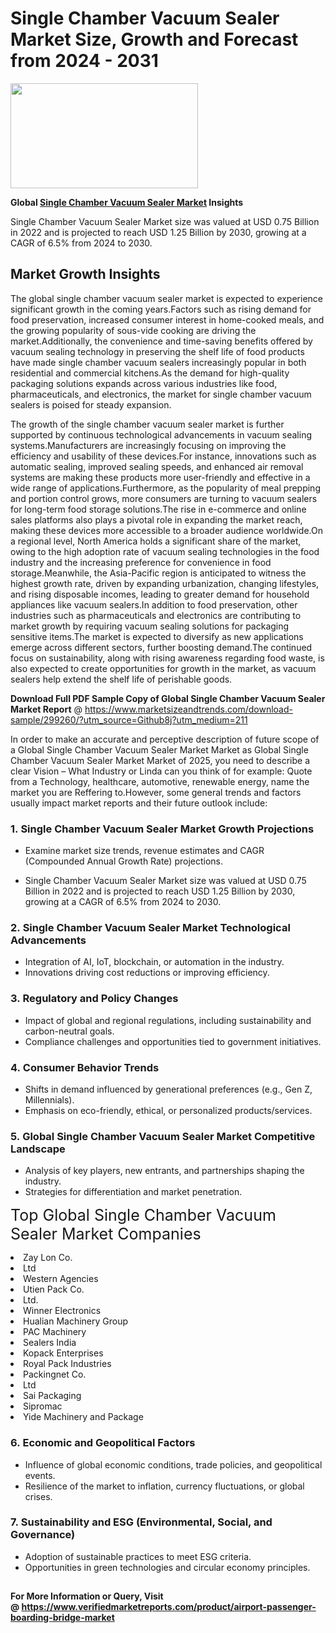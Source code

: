 <H1>Single Chamber Vacuum Sealer Market Size, Growth and Forecast from 2024 - 2031</H1><img class="aligncenter size-medium wp-image-584254" src="https://thirdeyenews.in/wp-content/uploads/2024/09/Global-Market-Research-300x168.jpeg" alt="" width="300" height="168" /><p><strong>Global&nbsp;<a href="https://www.marketsizeandtrends.com/download-sample/299260/?utm_source=Github8j?utm_medium=211">Single Chamber Vacuum Sealer Market</a> Insights</strong></p><p>Single Chamber Vacuum Sealer Market size was valued at USD 0.75 Billion in 2022 and is projected to reach USD 1.25 Billion by 2030, growing at a CAGR of 6.5% from 2024 to 2030.</p><p><h2>Market Growth Insights</h2> <p>The global single chamber vacuum sealer market is expected to experience significant growth in the coming years.Factors such as rising demand for food preservation, increased consumer interest in home-cooked meals, and the growing popularity of sous-vide cooking are driving the market.Additionally, the convenience and time-saving benefits offered by vacuum sealing technology in preserving the shelf life of food products have made single chamber vacuum sealers increasingly popular in both residential and commercial kitchens.As the demand for high-quality packaging solutions expands across various industries like food, pharmaceuticals, and electronics, the market for single chamber vacuum sealers is poised for steady expansion.</p> <p>The growth of the single chamber vacuum sealer market is further supported by continuous technological advancements in vacuum sealing systems.Manufacturers are increasingly focusing on improving the efficiency and usability of these devices.For instance, innovations such as automatic sealing, improved sealing speeds, and enhanced air removal systems are making these products more user-friendly and effective in a wide range of applications.Furthermore, as the popularity of meal prepping and portion control grows, more consumers are turning to vacuum sealers for long-term food storage solutions.The rise in e-commerce and online sales platforms also plays a pivotal role in expanding the market reach, making these devices more accessible to a broader audience worldwide.On a regional level, North America holds a significant share of the market, owing to the high adoption rate of vacuum sealing technologies in the food industry and the increasing preference for convenience in food storage.Meanwhile, the Asia-Pacific region is anticipated to witness the highest growth rate, driven by expanding urbanization, changing lifestyles, and rising disposable incomes, leading to greater demand for household appliances like vacuum sealers.In addition to food preservation, other industries such as pharmaceuticals and electronics are contributing to market growth by requiring vacuum sealing solutions for packaging sensitive items.The market is expected to diversify as new applications emerge across different sectors, further boosting demand.The continued focus on sustainability, along with rising awareness regarding food waste, is also expected to create opportunities for growth in the market, as vacuum sealers help extend the shelf life of perishable goods.<p><span class=""><strong>Download Full PDF Sample Copy of Global Single Chamber Vacuum Sealer Market Report</strong> @ <a href="https://www.marketsizeandtrends.com/download-sample/299260/?utm_source=Github8j?utm_medium=211" target="_blank">https://www.marketsizeandtrends.com/download-sample/299260/?utm_source=Github8j?utm_medium=211</a></span></p><p>In order to make an accurate and perceptive description of future scope of a Global&nbsp;Single Chamber Vacuum Sealer Market Market as Global&nbsp;Single Chamber Vacuum Sealer Market Market of 2025, you need to describe a clear Vision &ndash; What Industry or Linda can you think of for example: Quote from a Technology, healthcare, automotive, renewable energy, name the market you are Reffering to.However, some general trends and factors usually impact market reports and their future outlook include:</p><h3>1.&nbsp;<strong>Single Chamber Vacuum Sealer Market Growth Projections</strong></h3><ul><li>Examine market size trends, revenue estimates and CAGR (Compounded Annual Growth Rate) projections.</li><li><p>Single Chamber Vacuum Sealer Market size was valued at USD 0.75 Billion in 2022 and is projected to reach USD 1.25 Billion by 2030, growing at a CAGR of 6.5% from 2024 to 2030.</p></li></ul><h3>2.&nbsp;<strong>Single Chamber Vacuum Sealer Market Technological Advancements</strong></h3><ul><li>Integration of AI, IoT, blockchain, or automation in the industry.</li><li>Innovations driving cost reductions or improving efficiency.</li></ul><h3>3.&nbsp;<strong>Regulatory and Policy Changes</strong></h3><ul><li>Impact of global and regional regulations, including sustainability and carbon-neutral goals.</li><li>Compliance challenges and opportunities tied to government initiatives.</li></ul><h3>4.&nbsp;<strong>Consumer Behavior Trends</strong></h3><ul><li>Shifts in demand influenced by generational preferences (e.g., Gen Z, Millennials).</li><li>Emphasis on eco-friendly, ethical, or personalized products/services.</li></ul><h3>5.&nbsp;<strong>Global Single Chamber Vacuum Sealer Market Competitive Landscape</strong></h3><ul><li>Analysis of key players, new entrants, and partnerships shaping the industry.</li><li>Strategies for differentiation and market penetration.</li></ul><p data-pm-slice="1 1 []"><span style="color: inherit; font-family: inherit; font-size: 25px;">Top Global Single Chamber Vacuum Sealer Market Companies</span></p><div class="" data-test-id=""><p><li>Zay Lon Co.</li><li> Ltd</li><li> Western Agencies</li><li> Utien Pack Co.</li><li> Ltd.</li><li> Winner Electronics</li><li> Hualian Machinery Group</li><li> PAC Machinery</li><li> Sealers India</li><li> Kopack Enterprises</li><li> Royal Pack Industries</li><li> Packingnet Co.</li><li> Ltd</li><li> Sai Packaging</li><li> Sipromac</li><li> Yide Machinery and Package</li></p></div><h3>6.&nbsp;<strong>Economic and Geopolitical Factors</strong></h3><ul><li>Influence of global economic conditions, trade policies, and geopolitical events.</li><li>Resilience of the market to inflation, currency fluctuations, or global crises.</li></ul><h3>7.&nbsp;<strong>Sustainability and ESG (Environmental, Social, and Governance)</strong></h3><ul><li>Adoption of sustainable practices to meet ESG criteria.</li><li>Opportunities in green technologies and circular economy principles.</li></ul><h2><strong style="font-size: 14px;">For More Information or Query, Visit @&nbsp;</strong><a style="background-color: #ffffff; font-size: 14px;" href="https://www.marketsizeandtrends.com/report/single-chamber-vacuum-sealer-market/" target="_blank">https://www.verifiedmarketreports.com/product/airport-passenger-boarding-bridge-market</a></h2>